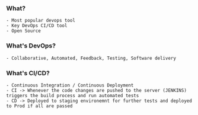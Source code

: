 

### What?
	- Most popular devops tool
 	- Key DevOps CI/CD tool
  	- Open Source

### What's DevOps?
	- Collaborative, Automated, Feedback, Testing, Software delivery

### What's CI/CD?
	- Continuous Integration / Continuous Deployment
 	- CI -> Whenever the code changes are pushed to the server (JENKINS) triggers the build process and run automated tests
  	- CD -> Deployed to staging environemnt for further tests and deployed to Prod if all are passed
 
